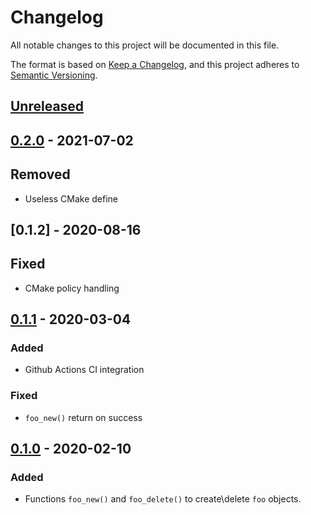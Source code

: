 # Changelog

All notable changes to this project will be documented in this file.

The format is based on [Keep a Changelog](https://keepachangelog.com/en/1.0.0/),
and this project adheres to [Semantic Versioning](https://semver.org/spec/v2.0.0.html).

## [Unreleased]

## [0.2.0] - 2021-07-02

## Removed

- Useless CMake define

## [0.1.2] - 2020-08-16

## Fixed

- CMake policy handling

## [0.1.1] - 2020-03-04

### Added

- Github Actions CI integration

### Fixed

- `foo_new()` return on success

## [0.1.0] - 2020-02-10

### Added

- Functions `foo_new()` and `foo_delete()` to create\delete `foo` objects.

[Unreleased]: https://github.com/evpobr/libfoo/compare/v0.2.0...HEAD
[0.2.0]: https://github.com/evpobr/libfoo/compare/v0.1.2...v0.2.0
[0.1.1]: https://github.com/evpobr/libfoo/compare/v0.1.1...v0.1.2
[0.1.1]: https://github.com/evpobr/libfoo/compare/v0.1.0...v0.1.1
[0.1.0]: https://github.com/evpobr/libfoo/releases/tag/v0.1.0

